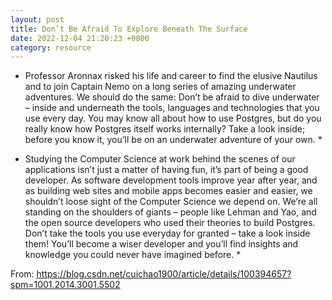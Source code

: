 ```yaml
---
layout: post
title: Don’t Be Afraid To Explore Beneath The Surface
date: 2022-12-04 21:20:23 +0800
category: resource
---
```



* Professor Aronnax risked his life and career to find the elusive Nautilus and to join Captain Nemo on a long series of amazing underwater adventures. We should do the same: Don’t be afraid to dive underwater – inside and underneath the tools, languages and technologies that you use every day. You may know all about how to use Postgres, but do you really know how Postgres itself works internally? Take a look inside; before you know it, you’ll be on an underwater adventure of your own. *

* Studying the Computer Science at work behind the scenes of our applications isn’t just a matter of having fun, it’s part of being a good developer. As software development tools improve year after year, and as building web sites and mobile apps becomes easier and easier, we shouldn’t loose sight of the Computer Science we depend on. We’re all standing on the shoulders of giants – people like Lehman and Yao, and the open source developers who used their theories to build Postgres. Don’t take the tools you use everyday for granted – take a look inside them! You’ll become a wiser developer and you’ll find insights and knowledge you could never have imagined before. *

From: https://blog.csdn.net/cuichao1900/article/details/100394657?spm=1001.2014.3001.5502